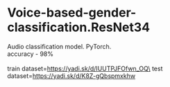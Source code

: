 # Voice-based-gender-classification.ResNet34
Audio classification model. PyTorch.\
accuracy - 98%\
\
train dataset=https://yadi.sk/d/IUUTPJFOfwn_OQ\
test  dataset=https://yadi.sk/d/K8Z-gQbspmxkhw
